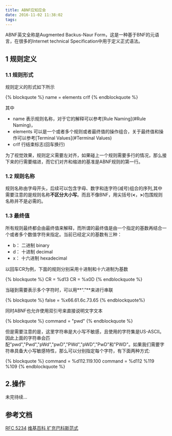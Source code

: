 ```yaml
---
title: ABNF应知应会
date: 2016-11-02 11:38:02
tags:
---
```

ABNF英文全称是Augmented Backus-Naur Form，这是一种基于BNF的元语言，在很多的Internet technical Specification中用于定义正式语法。

## 1 规则定义

### 1.1 规则形式

规则定义的形式如下所示

{% blockquote %}
 name = elements crlf
{% endblockquote %}

其中
- name 表示规则名称，对于它的解释可以参考[Rule Naming](#Rule Naming)，
- elements 可以是一个或者多个规则或者最终值的操作组合，关于最终值和操作可以参考[Terminal Values](#Terminal Values)
- crlf 行结束标志(回车换行)

为了视觉效果，规则定义需要左对齐，如果碰上一个规则需要多行的情况，那么接下来的行需要缩进，而它们对齐和缩进的基准是ABNF规则的第一行。

### <span id="Rule Naming">1.2 规则名称</span>
规则名称由字母开头，后续可以包含字母、数字和连字符(减号)组合的序列,其中需要注意的是规则名称**不区分大小写**。而且不像BNF，用尖括号(**<**，**>**)包围规则名称并不是必需的。

### <span id="Terminal Values">1.3 最终值</span> 
所有规则最终都会由最终值来解释，而所谓的最终值是由一个指定的基数再结合一个或者多个数值字符来指定。当前已经定义的基数有三种：

- b： 二进制 binary
- d： 十进制 decimal
- x： 十六进制 hexadecimal

以回车CR为例，下面的规则分别采用十进制和十六进制为基数

{% blockquote %}
CR = %d13
CR = %x0D
{% endblockquote %}

当碰到需要表示多个字符时，可以用**“.”**来进行串联

{% blockquote %}
false = %x66.61.6c.73.65
{% endblockquote%}

同时ABNF也允许使用双引号来直接说明文字文本

{% blockquote %}
command = "pwd"
{% endblockquote %}

但是需要注意的是，这里字符串是大小写不敏感，且使用的字符集是US-ASCII。因此上面的字符串会匹配"pwd","Pwd","pWd","pwD","PWd","pWD","PwD"和"PWD"。如果我们需要字符串具备大小写敏感特性，那么可以分别指定每个字符，有下面两种方式:

{% blockquote %}
command = %d112.119.100
command = %d112 %119 %109
{% endblockquote %}

## 2.操作
未完待续...

## 参考文档

[RFC 5234](https://tools.ietf.org/html/rfc5234)
[维基百科 扩充巴科斯范式](https://zh.wikipedia.org/wiki/%E6%89%A9%E5%85%85%E5%B7%B4%E7%A7%91%E6%96%AF%E8%8C%83%E5%BC%8F)